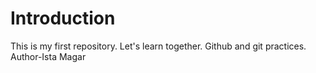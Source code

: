 # Introduction
This is my first repository.
Let's learn together.
Github and git practices.
<br>
Author-Ista Magar
